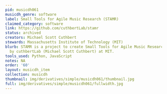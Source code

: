 ```yaml
---
pid: musicdh061
musicdh_genre: software
label: Small Tools for Agile Music Research (STAMR)
claimed_category: software
link: https://github.com/cuthbertLab/stamr
status: archived
creators: Michael Scott Cuthbert
stewards: Massachusetts Institute of Technology (MIT)
blurb: STAMR is a project to create Small Tools for Agile Music Research, created
  by cuthbertLab (Michael Scott Cuthbert) at MIT.
tools_used: Python, JavaScript
notes: NA
order: '60'
layout: musicdh_item
collection: musicdh
thumbnail: img/derivatives/simple/musicdh061/thumbnail.jpg
full: img/derivatives/simple/musicdh061/fullwidth.jpg
---
```

